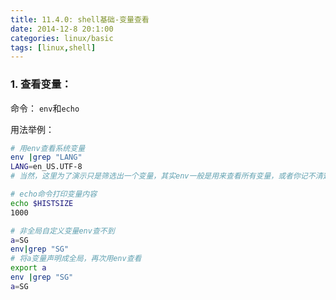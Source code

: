 ```yaml
---
title: 11.4.0: shell基础-变量查看
date: 2014-12-8 20:1:00
categories: linux/basic
tags: [linux,shell]
---
```


### 1. 查看变量：
命令：
`env`和`echo`

用法举例：
``` bash
# 用env查看系统变量
env |grep "LANG"
LANG=en_US.UTF-8
# 当然，这里为了演示只是筛选出一个变量，其实env一般是用来查看所有变量，或者你记不清楚变量名称时来查询的。

# echo命令打印变量内容
echo $HISTSIZE
1000

# 非全局自定义变量env查不到
a=SG
env|grep "SG"
# 将a变量声明成全局，再次用env查看
export a
env |grep "SG"
a=SG
```
